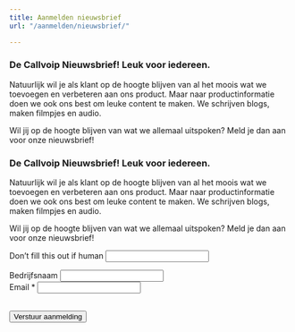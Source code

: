 ```yaml
---
title: Aanmelden nieuwsbrief
url: "/aanmelden/nieuwsbrief/"

---
```

### De Callvoip Nieuwsbrief! Leuk voor iedereen.

Natuurlijk wil je als klant op de hoogte blijven van al het moois wat we toevoegen en verbeteren aan ons product. Maar naar productinformatie doen we ook ons best om leuke content te maken. We schrijven blogs, maken filmpjes en audio.

Wil jij op de hoogte blijven van wat we allemaal uitspoken? Meld je dan aan voor onze nieuwsbrief!

<div>

### De Callvoip Nieuwsbrief! Leuk voor iedereen.

Natuurlijk wil je als klant op de hoogte blijven van al het moois wat we toevoegen en verbeteren aan ons product. Maar naar productinformatie doen we ook ons best om leuke content te maken. We schrijven blogs, maken filmpjes en audio.

Wil jij op de hoogte blijven van wat we allemaal uitspoken? Meld je dan aan voor onze nieuwsbrief!


<form class="mb-6" name="aanmelden-nieuwsbrief" action="/aanvraag/verzonden/" accept-charset="UTF-8" method="POST" data-netlify-recaptcha="true" data-netlify="true">
<input type="hidden" name="form-name" value="aanmelden-nieuwsbrief" />
<p class="hidden"> <label>Don’t fill this out if human <input name="bot-field"> </label> </p>
<p> <input type="hidden" id="formlayout" name="formlayout" value="d-5f1602c68c8a42919ddf340e285386e3"
class="hidden"> </p>
<p> <input type="hidden" id="formto" name="formto" value="aanvragen" class="hidden"> </p>
<div class="layout-split">
<div class="mb-4"> <label for="bedrijfsnaam" class="block">Bedrijfsnaam</label> <input type="text"
id="bedrijfsnaam" name="bedrijfsnaam" class="w-full border border-grey-light bg-white px-3 py-2 text-base">
</div>
<div class="mb-4"> <label for="email" class="block">Email <span class="text-red">*</span></label> <input
type="email" id="email" name="email"
class="w-full border border-grey-light bg-white px-3 py-2 text-base" required=""> </div>
</div>
<center><div data-netlify-recaptcha="true"></div></center>
<br>
<p> <button type="submit" class="button">Verstuur aanmelding</button> </p>
</form>
</div>
</div>
